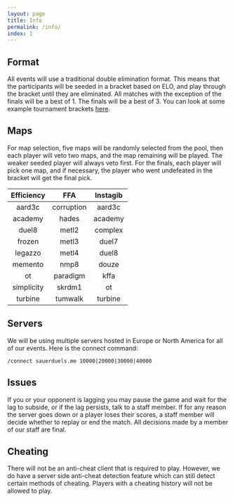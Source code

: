 ```yaml
---
layout: page
title: Info
permalink: /info/
index: 1
---
```


## Format

All events will use a traditional double elimination format. This means that the participants will be seeded in a bracket based on ELO, and play through the bracket until they are eliminated. All matches with the exception of the finals will be a best of 1. The finals will be a best of 3. You can look at some example tournament brackets [here](http://sauerduels.challonge.com/).

## Maps

For map selection, five maps will be randomly selected from the pool, then each player will veto two maps, and the map remaining will be played. The weaker seeded player will always veto first. For the finals, each player will pick one map, and if necessary, the player who went undefeated in the bracket will get the final pick.

| Efficiency | FFA | Instagib |
| :--------: | :-: | :------: |
| aard3c | corruption | aard3c |
| academy | hades | academy |
| duel8 | metl2 | complex |
| frozen | metl3 | duel7 |
| legazzo | metl4 | duel8 |
| memento | nmp8 | douze |
| ot | paradigm | kffa |
| simplicity | skrdm1 | ot |
| turbine | tumwalk | turbine |

## Servers

We will be using multiple servers hosted in Europe or North America for all of our events. Here is the connect command:

`/connect sauerduels.me 10000|20000|30000|40000`

## Issues

If you or your opponent is lagging you may pause the game and wait for the lag to subside, or if the lag persists, talk to a staff member. If for any reason the server goes down or a player loses their scores, a staff member will decide whether to replay or end the match. All decisions made by a member of our staff are final.

## Cheating

There will not be an anti-cheat client that is required to play. However, we do have a server side anti-cheat detection feature which can still detect certain methods of cheating. Players with a cheating history will not be allowed to play.

